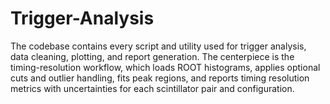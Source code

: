 # Trigger-Analysis
The codebase contains every script and utility used for trigger analysis, data cleaning, plotting, and report generation. The centerpiece is the timing-resolution workflow, which loads ROOT histograms, applies optional cuts and outlier handling, fits peak regions, and reports timing resolution metrics with uncertainties for each scintillator pair and configuration.
